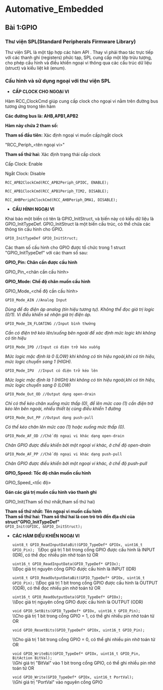 # Automative_Embedded
## Bài 1:GPIO
### Thư viện SPL(Standard Peripherals Firmware Library)
Thư viện SPL là một tập hợp các hàm API  . Thay vì phải thao tác trực tiếp với các thanh ghi (registers) phức tạp, SPL cung cấp một lớp trừu tượng, cho phép cấu hình và điều khiển ngoại vi thông qua các cấu trúc dữ liệu (struct) và kiểu liệt kê (enum). 

### Cấu hình và sử dụng ngoại với thư viện SPL
* **CẤP CLOCK CHO NGOẠI VI**
  
Hàm RCC_<bus>ClockCmd giúp cung cấp clock cho ngoại vi nằm trên đường bus tương ứng trong tên hàm

  **Các đường bus là:  AHB,APB1,APB2**

  **Hàm này chứa 2 tham số:**  

 **Tham số đầu tiên:** Xác định ngoại vi muốn cấp/ngắt clock

"RCC_<bus>Periph_<tên ngoại vi>"

**Tham số thứ hai:** Xác định trạng thái cấp clock

Cấp Clock: Enable

Ngắt Clock: Disable

`RCC_APB2ClockCmd(RCC_APB2Periph_GPIOC, ENABLE);`

`RCC_APB1ClockCmd(RCC_APB1Periph_TIM2, DISABLE);`

`RCC_AHBPeriphClockCmd(RCC_AHBPeriph_DMA1, DISABLE);`

* **CẤU HÌNH NGOẠI VI**
  
Khai báo một biến có tên là GPIO_InitStruct, và biến này có kiểu dữ liệu là GPIO_InitTypeDef. GPIO_InitStruct là một biến cấu trúc, có thể chứa các thông tin cấu hình cho GPIO.

`GPIO_InitTypeDef GPIO_InitStruct;`

Các tham số cấu hình cho GPIO được tổ chức trong 1 struct "GPIO_InitTypeDef" với các tham số sau:

**GPIO_Pin: Chân cần được cấu hình**

GPIO_Pin_<chân cần cấu hình>

**GPIO_Mode: Chế độ chân muốn cấu hình**

GPIO_Mode_<chế độ cần cấu hình>

`GPIO_Mode_AIN //Analog Input`

*Dùng để đo điện áp analog (tín hiệu tương tự). Không thể đọc giá trị logic (0/1). Vi điều khiển sẽ nhận giá trị điện áp.*

`GPIO_Mode_IN_FLOATING //Input bình thường`

*Cần có điện trở kéo lên/xuống bên ngoài để xác định mức logic khi không có tín hiệu*

`GPIO_Mode_IPD //Input có điện trở kéo xuống  `

*Mức logic mặc định là 0 (LOW) khi không có tín hiệu ngoài,khi có tín hiệu, mức logic chuyển sang 1 (HIGH).*

`GPIO_Mode_IPU  //Input có điện trở kéo lên`

*Mức logic mặc định là 1 (HIGH) khi không có tín hiệu ngoài,khi có tín hiệu, mức logic chuyển sang 0 (LOW)*

`GPIO_Mode_Out_OD //Output dạng open-drain`

*Chỉ có thể kéo chân xuống mức thấp (0), để lên mức cao (1) cần điện trở kéo lên bên ngoài, nhiều thiết bị cùng điều khiển 1 đường*

`GPIO_Mode_Out_PP //Output dạng push-pull`

*Có thể  kéo chân lên mức cao (1) hoặc xuống mức thấp (0).*

`GPIO_Mode_AF_OD //Chế độ ngoại vi khác dạng open-drain`

*Chân GPIO được điều khiển bởi một ngoại vi khác, ở chế độ open-drain*

`GPIO_Mode_AF_PP //Chế độ ngoại vi khác dạng push-pull`

*Chân GPIO được điều khiển bởi một ngoại vi khác, ở chế độ push-pull*

**GPIO_Speed: Tốc độ chân muốn cấu hình**

GPIO_Speed_<tốc độ>

**Gán các giá trị muốn cấu hình vào thanh ghi**

 GPIO_Init(Tham số thứ nhất,tham số thứ hai)

 **Tham số thứ nhất: Tên ngoại vi muốn cấu hình**                                                           
 **Tham số thứ hai: Tham số thứ hai là con trỏ trỏ đến địa chỉ của struct"GPIO_InitTypeDef"**                                           
`GPIO_Init(GPIOC, &GPIO_InitStruct);`

* **CÁC HÀM ĐIỀU KHIỂN NGOẠI VI**

    `uint8_t GPIO_ReadInputDataBit(GPIO_TypeDef* GPIOx, uint16_t GPIO_Pin); ` 
     \\\Đọc giá trị 1 bit trong cổng GPIO được cấu hình là INPUT (IDR), có thể đọc nhiều pin nhờ toán tử OR

    `uint16_t GPIO_ReadInputData(GPIO_TypeDef* GPIOx);`                                
     \\\Đọc giá trị nguyên cổng GPIO được cấu hình là INPUT (IDR)


    `uint8_t GPIO_ReadOutputDataBit(GPIO_TypeDef* GPIOx, uint16_t GPIO_Pin);`
     \\\Đọc giá trị 1 bit trong cổng GPIO được cấu hình là OUTPUT (ODR), có thể đọc nhiều pin nhờ toán tử OR

    `uint16_t GPIO_ReadOutputData(GPIO_TypeDef* GPIOx); `                               
     \\\Đọc giá trị nguyên cổng GPIO được cấu hình là OUTPUT (ODR)

    `void GPIO_SetBits(GPIO_TypeDef* GPIOx, uint16_t GPIO_Pin); `                       
     \\\Cho giá trị 1 bit trong cổng GPIO = 1, có thể ghi nhiều pin nhờ toán tử OR

    `void GPIO_ResetBits(GPIO_TypeDef* GPIOx, uint16_t GPIO_Pin);  `                    
    
     \\\Cho giá trị 1 bit trong cổng GPIO = 0, có thể ghi nhiều pin nhờ toán tử OR

    `void GPIO_WriteBit(GPIO_TypeDef* GPIOx, uint16_t GPIO_Pin, BitAction BitVal);  `  
     \\\Ghi giá trị "BitVal" vào 1 bit trong cổng GPIO, có thể ghi nhiều pin nhờ toán tử OR

    `void GPIO_Write(GPIO_TypeDef* GPIOx, uint16_t PortVal);  `                        
     \\\Ghi giá trị "PortVal" vào nguyên cổng GPIO
